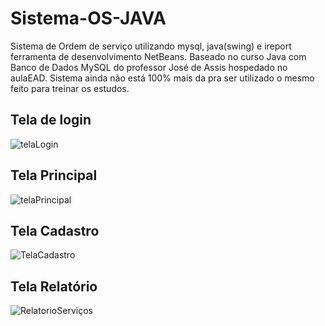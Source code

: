 # Sistema-OS-JAVA
Sistema de Ordem de serviço utilizando mysql, java(swing) e ireport ferramenta de desenvolvimento NetBeans.
Baseado no curso Java com Banco de Dados MySQL do professor José de Assis hospedado no aulaEAD.
Sistema ainda não está 100% mais da pra ser utilizado o mesmo feito para treinar os estudos.

<h2>Tela de login</h2>

![telaLogin](https://user-images.githubusercontent.com/44897992/88322049-7d093d00-ccf6-11ea-8475-b8d11ce7fbda.jpg)

<h2>Tela Principal</h2>

![telaPrincipal](https://user-images.githubusercontent.com/44897992/88322186-bb9ef780-ccf6-11ea-871f-803852b3bb96.jpg)

<h2>Tela Cadastro</h2>

![TelaCadastro](https://user-images.githubusercontent.com/44897992/88322331-f43ed100-ccf6-11ea-970a-ded7e2eb2145.jpg)


<h2>Tela Relatório</h2>

![RelatorioServiços](https://user-images.githubusercontent.com/44897992/88322372-03258380-ccf7-11ea-8576-ad1687a1f106.jpg)
